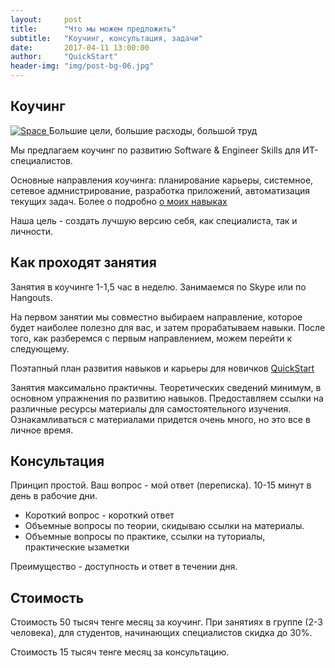 ```yaml
---
layout:     post
title:      "Что мы можем предложить"
subtitle:   "Коучинг, консультация, задачи"
date:       2017-04-11 13:00:00
author:     "QuickStart"
header-img: "img/post-bg-06.jpg"
---
```

<h2 class="section-heading">Коучинг</h2>
<a href="#">
    <img src="{{ site.baseurl }}/img/post-sample-image.jpg" alt="Space">
</a>
<span class="caption text-muted">Большие цели, большие расходы, большой труд</span>

<p>Мы предлагаем коучинг по развитию Software & Engineer Skills для ИТ-специалистов.</p>

<p>Основные направления коучинга: планирование карьеры, системное, сетевое адмнистрирование, разработка приложений, автоматизация текущих задач. Более о подробно <a href="https://daurenamanbayev.github.io/blog/2017/04/11/mentoring/">о моих навыках</a></p>

<p>Наша цель - создать лучшую версию себя, как специалиста, так и личности.</p>

<h2 class="section-heading">Как проходят занятия</h2>
<p>Занятия в коучинге 1-1,5 час в неделю. Занимаемся по Skype или по Hangouts.</p>

<p>На первом занятии мы совместно выбираем направление, которое будет наиболее полезно для вас, и затем прорабатываем навыки. После того, как разберемся с первым направлением, можем перейти к следующему.</p>

<p>Поэтапный план развития навыков и карьеры для новичков <a href="https://daurenamanbayev.github.io/blog/2017/04/11/quickstart-roadmap/">QuickStart</a></p>

<p>Занятия максимально практичны. Теоретических сведений минимум, в основном упражнения по развитию навыков. Предоставляем ссылки на различные ресурсы материалы для самостоятельного изучения. Ознакамливаться с материалами придется очень много, но это все в личное время.</p>

<h2 class="section-heading">Консультация</h2>
<p>Принцип простой. Ваш вопрос - мой ответ (переписка). 10-15 минут в день в рабочие дни.</p>
<ul>
	<li>Короткий вопрос - короткий ответ</li>	
	<li>Объемные вопросы по теории, скидываю ссылки на материалы.</li>
	<li>Объемные вопросы по практике, ссылки на туториалы, практические ызаметки</li>		
</ul>
<p>Преимущество - доступность и ответ в течении дня.</p>

<h2 class="section-heading">Стоимость</h2>
<p>Стоимость 50 тысяч тенге месяц за коучинг. При занятиях в группе (2-3 человека), для студентов, начинающих специалистов скидка до 30%.</p>
<p>Стоимость 15 тысяч тенге месяц за консультацию.</p>


